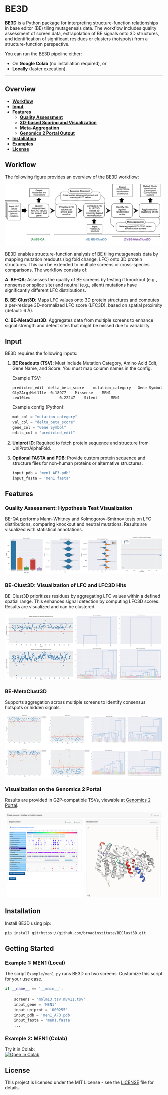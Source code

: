 
# BE3D

**BE3D** is a Python package for interpreting structure-function relationships in base editor (BE) tiling mutagenesis data. The workflow includes quality assessment of screen data, extrapolation of BE signals onto 3D structures, and identification of significant residues or clusters (hotspots) from a structure-function perspective. 

You can run the BE3D pipeline either:
- On **Google Colab** (no installation required), or
- **Locally** (faster execution).

---

## Overview

- **[Workflow](#workflow)**
- **[Input](#input)**
- **[Features](#features)**
    - **[Quality Assessment](#quality-assessment-hypothesis-test-visualization)**
    - **[3D-based Scoring and Visualization](#be-clust3d-visualization-of-lfc-and-lfc3d-hits)**
    - **[Meta-Aggregation](#be-metaclust3d)**
    - **[Genomics 2 Portal Output](#visualization-on-the-genomics-2-portal)**
- **[Installation](#installation)**
- **[Examples](#getting-started)**
- **[License](#license)**

## Workflow

The following figure provides an overview of the BE3D workflow:

![BE3D workflow](imgs/BE3D_workflow.png)

BE3D enables structure-function analysis of BE tiling mutagenesis data by mapping mutation readouts (log fold change, LFC) onto 3D protein structures. This can be extended to multiple screens or cross-species comparisons. The workflow consists of:

**A. BE-QA**: Assesses the quality of BE screens by testing if knockout (e.g., nonsense or splice site) and neutral (e.g., silent) mutations have significantly different LFC distributions.

**B. BE-Clust3D**: Maps LFC values onto 3D protein structures and computes a per-residue 3D-normalized LFC score (LFC3D), based on spatial proximity (default: 6 Å).

**C. BE-MetaClust3D**: Aggregates data from multiple screens to enhance signal strength and detect sites that might be missed due to variability.

## Input

BE3D requires the following inputs:

1. **BE Readouts (TSV)**: Must include Mutation Category, Amino Acid Edit, Gene Name, and Score. You must map column names in the config.

    Example TSV:

    ```tsv
    predicted_edit	delta_beta_score	mutation_category	Gene Symbol
    Gly2Arg;Met1Ile	-0.18977	Missense	MEN1
    Leu10Leu	        -0.22247	Silent		MEN1
    ```

    Example config (Python):

    ```python
    mut_col = "mutation_category"
    val_col = "delta_beta_score"
    gene_col = "Gene Symbol"
    edits_col = "predicted_edit"
    ```

2. **Uniprot ID**: Required to fetch protein sequence and structure from UniProt/AlphaFold.

3. **Optional FASTA and PDB**: Provide custom protein sequence and structure files for non-human proteins or alternative structures.

    ```python
    input_pdb = 'men1_AF3.pdb'
    input_fasta = 'men1.fasta'
    ```

## Features

### Quality Assessment: Hypothesis Test Visualization

BE-QA performs Mann-Whitney and Kolmogorov-Smirnov tests on LFC distributions, comparing knockout and neutral mutations. Results are visualized with statistical annotations.

![QA](imgs/QA.png)

### BE-Clust3D: Visualization of LFC and LFC3D Hits

BE-Clust3D prioritizes residues by aggregating LFC values within a defined spatial range. This enhances signal detection by computing LFC3D scores. Results are visualized and can be clustered.

![LFC/LFC3D](imgs/LFC_and_LFC3D.png)

### BE-MetaClust3D

Supports aggregation across multiple screens to identify consensus hotspots or hidden signals.

![Meta-Aggregation](imgs/Meta-aggregation.png)

### Visualization on the Genomics 2 Portal

Results are provided in G2P-compatible TSVs, viewable at [Genomics 2 Portal](https://g2p.broadinstitute.org/mapping).

![G2P](imgs/G2P.png)

## Installation

Install BE3D using pip:

```bash
pip install git+https://github.com/broadinstitute/BEClust3D.git
```

## Getting Started

### Example 1: MEN1 (Local)

The script `Example/men1.py` runs BE3D on two screens. Customize this script for your use case.

```python
if __name__ == '__main__':
    ...
    screens = 'molm13.tsv,mv411.tsv'
    input_gene = 'MEN1'
    input_uniprot = 'O00255'
    input_pdb = 'men1_AF3.pdb'
    input_fasta = 'men1.fasta'
    ...
```

### Example 2: MEN1 (Colab)

Try it in Colab:  
[![Open In Colab](https://colab.research.google.com/assets/colab-badge.svg)](https://colab.research.google.com/github/broadinstitute/EmmaEmb/blob/main/examples/Pla2g2/emmaemb_pla2g2.ipynb)

## License

This project is licensed under the MIT License - see the [LICENSE](LICENSE) file for details.
